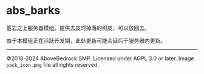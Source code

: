 # abs_barks

基岩之上服务器模组。提供去皮时掉落的树皮，可以放回去。

由于本模组正在活跃开发期，此处更新可能会延后于服务器内更新。

---

©2018-2024 AboveBedrock SMP. Licensed under AGPL 3.0 or later. Image `pack_icon.png` file all rights reserved.
